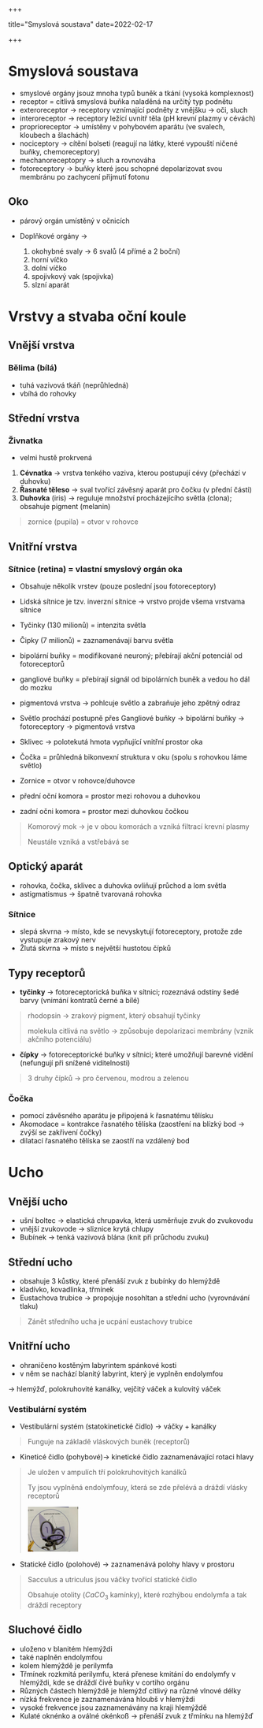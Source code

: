 +++

  title="Smyslová soustava"
  date=2022-02-17

+++

# Smyslová soustava
- smyslové orgány jsouz mnoha typů buněk a tkání (vysoká komplexnost)
- receptor = citlivá smyslová buňka naladěná na určitý typ podnětu
- exteroreceptor $\to$ receptory vznímající podněty z vnějšku $\to$ oči, sluch
- interoreceptor $\to$ receptory ležící uvnitř těla (pH krevní plazmy v cévách)
- proprioreceptor $\to$ umístěny v pohybovém aparátu (ve svalech, kloubech a šlachách)
- nociceptory $\to$ cítění bolseti (reagují na látky, které vypouští ničené buňky, chemoreceptory)
- mechanoreceptopry  $\to$ sluch a rovnováha
- fotoreceptory $\to$ buňky které jsou schopné depolarizovat svou membránu po zachycení přijmutí fotonu

## Oko

-  párový orgán umístěný v očnicích

- Doplňkové orgány $\to$ 

  1. okohybné svaly $\to$ 6 svalů (4 přímé a 2 boční)
  2. horní víčko
  3. dolní víčko
  4. spojivkový vak (spojivka)
  5. slzní aparát

# Vrstvy a stvaba oční koule

## Vnější vrstva

### Bělima (bílá) 
- tuhá vazivová tkáň (neprůhledná)
- vbíhá do rohovky

## Střední vrstva 
### Živnatka
- velmi hustě prokrvená
1. **Cévnatka** $\to$ vrstva tenkého vaziva, kterou postupují cévy (přechází v duhovku)
2. **Řasnaté těleso** $\to$ sval tvořící závěsný aparát pro čočku (v přední části)
3. **Duhovka** (iris) $\to$ reguluje množství procházejícího světla (clona); obsahuje pigment (melanin)
> zornice (pupila)  = otvor v rohovce 

## Vnitřní vrstva 
### Sítnice (retina) = vlastní smyslový orgán oka
- Obsahuje několik vrstev (pouze poslední jsou fotoreceptory) <br>
-  Lidská sítnice je tzv. inverzní sítnice $\to$ vrstvo projde všema vrstvama sítnice <br>
- Tyčinky (130 milionů) = intenzita světla <br>
- Čipky (7 milionů) = zaznamenávají barvu světla <br>
- bipolární buňky = modifikované neuroný; přebírají akční potenciál od fotoreceptorů <br>
- gangliové buňky = přebírají signál od bipolárních buněk a vedou ho dál do mozku
- pigmentová vrstva $\to$ pohlcuje světlo a zabraňuje jeho zpětný odraz
- Světlo prochází postupně přes
Gangliové buňky $\to$ bipolární buňky $\to$ fotoreceptory $\to$ pigmentová vrstva

- Sklivec $\to$ polotekutá hmota vypňující vnitřní prostor oka

- Čočka = průhledná bikonvexní struktura v oku (spolu s rohovkou láme světlo)

- Zornice = otvor v rohovce/duhovce

- přední oční komora = prostor mezi rohovou a duhovkou

- zadní očni komora = prostor mezi duhovkou čočkou

> Komorový mok $\to$ je v obou komorách a vzniká filtrací krevní plasmy <br>
>
> Neustále vzniká a vstřebává se

## Optický aparát

- rohovka, čočka, sklivec a duhovka ovliňují průchod a lom světla
- astigmatismus $\to$ špatně tvarovaná rohovka

### Sítnice

- slepá skvrna $\to$ místo, kde se nevyskytují fotoreceptory, protože zde vystupuje zrakový nerv
- Žlutá skvrna $\to$ místo s největší hustotou čípků

## Typy receptorů

- **tyčinky** $\to$ fotoreceptorická buňka v sítnici; rozeznává odstíny šedé barvy (vnimání kontratů černé a bílé)

> rhodopsin $\to$ zrakový pigment, který obsahují tyčinky <br>
>
> molekula citlivá na světlo $\to$ způsobuje depolarizaci membrány (vznik akčního potenciálu)

-  **čípky** $\to$ fotoreceptorické buňky v sítnici; které umožňují barevné vidění (nefungují při snížené viditelnosti)

> 3 druhy čípků $\to$ pro červenou, modrou a zelenou

### Čočka

- pomocí závěsného aparátu je připojená k řasnatému tělísku
- Akomodace = kontrakce řasnatého tělíska (zaostření na blízký bod $\to$ zvýší se zakřivení čočky)
- dilatací řasnatého tělíska se zaostří na vzdálený bod

# Ucho

## Vnější ucho

- ušní boltec $\to$ elastická chrupavka, která usměrňuje zvuk do zvukovodu
- vnější zvukovode $\to$ sliznice krytá chlupy
- Bubínek $\to$ tenká vazivová blána (knit při průchodu zvuku)

## Střední ucho

- obsahuje 3 kůstky, které přenáší zvuk z bubínky do hlemýždě
- kladívko, kovadlinka, třmínek
- Eustachova trubice $\to$ propojuje nosohltan a střední ucho (vyrovnávání tlaku)

>  Zánět středního ucha je ucpání eustachovy trubice

## Vnitřní ucho

- ohraničeno kostěným labyrintem spánkové kosti
- v něm se nachází blanitý labyrint, který je vyplněn endolymfou

$\to$ hlemýžď, polokruhovité kanálky, vejčitý váček a kulovitý váček

### Vestibulární systém

- Vestibulární systém (statokinetické čidlo) $\to$ váčky + kanálky

> Funguje na základě vláskových buněk (receptorů)

- Kineticé čidlo (pohybové)$\to$ kinetické čidlo zaznamenávající rotaci hlavy

>  Je uložen v ampulích tří polokruhovitých kanálků <br>
>
> Ty jsou vyplněná endolymfouy, která se zde přelévá a dráždí vlásky receptorů <br>
>
> <img src="https://github.com/cervthecoder/github_images/blob/master/IMG_8742.jpeg?raw=true" style="zoom:10%;" />

- Statické čidlo (polohové) $\to$ zaznamenává polohy hlavy v prostoru

> Sacculus a utriculus jsou váčky tvořící statické čidlo <br>
>
> Obsahuje otolity ($CaCO_3$ kamínky), které rozhýbou endolymfa a tak dráždí receptory

## Sluchové čidlo

- uloženo v blanitém hlemýždi
- také naplněn endolymfou
- kolem hlemýždě je perilymfa
- Třmínek rozkmitá perilymfu, která přenese kmitání do endolymfy v hlemýždi, kde se dráždí čivé buňky v cortiho orgánu
- Různých částech hlemýždě je hlemýžď citlivý na různé vlnové délky
- nízká frekvence je zaznamenávána hloubš v hlemýždi
- vysoké frekvence jsou zaznamenávány na kraji hlemýždě
- Kulaté oknénko a oválné okénkoß $\to$ přenáší zvuk z třmínku na hlemýžď







